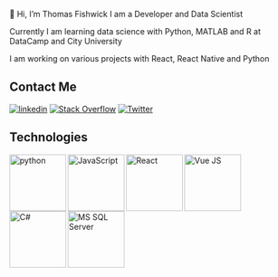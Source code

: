 👋 Hi, I’m Thomas Fishwick
I am a Developer and Data Scientist

Currently I am learning data science with Python, MATLAB and R at DataCamp and City University

I am working on various projects with React, React Native and Python

## Contact Me
[<img alt="linkedin" src="https://img.shields.io/badge/linkedin-%230077B5.svg?&style=for-the-badge&logo=linkedin&logoColor=white"/>](https://www.linkedin.com/in/thomas-fishwick-313459172/)
[<img alt="Stack Overflow" src="https://img.shields.io/badge/stack%20overflow-FE7A16?logo=stack-overflow&logoColor=white&style=for-the-badge"/>](https://stackoverflow.com/users/14416333/link477)
[<img alt="Twitter" src="https://img.shields.io/twitter/url?label=Twitter&style=social&url=https%3A%2F%2Ftwitter.com%2FTomFishwick477">](https://twitter.com/TomFishwick477)

## Technologies
<img align="left" alt="python" src="https://seeklogo.com/images/P/python-logo-A32636CAA3-seeklogo.com.png" width="100px"/>
<img align="left" alt="JavaScript" src="https://upload.wikimedia.org/wikipedia/commons/6/6a/JavaScript-logo.png" width="100px"/>
<img align="left" alt="React" src="https://upload.wikimedia.org/wikipedia/commons/a/a7/React-icon.svg" width="100px"/>
<img align="left" alt="Vue JS" src="https://upload.wikimedia.org/wikipedia/commons/9/95/Vue.js_Logo_2.svg" width="100px"/>
<img align="left" alt="C#" src="https://seeklogo.com/images/C/c-sharp-c-logo-02F17714BA-seeklogo.com.png" width="100px"/>
<img align="left" alt="MS SQL Server" src="https://brandslogos.com/wp-content/uploads/images/large/microsoft-sql-server-logo.png" width="100px"/>

<!---
- 👋 Hi, I’m @SL477
- 👀 I’m interested in ...
- 🌱 I’m currently learning ...
- 💞️ I’m looking to collaborate on ...
- 📫 How to reach me ...
SL477/SL477 is a ✨ special ✨ repository because its `README.md` (this file) appears on your GitHub profile.
You can click the Preview link to take a look at your changes.

[<img alt="Medium" src="https://img.shields.io/badge/medium-%2312100E.svg?&style=for-the-badge&logo=medium&logoColor=white"/>](https://medium.com/@fishwickt)
--->

